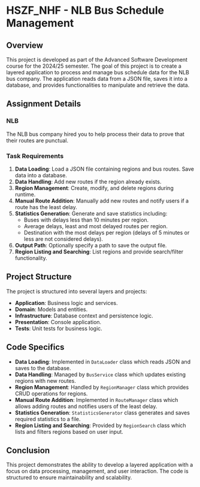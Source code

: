 
# HSZF_NHF - NLB Bus Schedule Management

## Overview

This project is developed as part of the Advanced Software Development course for the 2024/25 semester. The goal of this project is to create a layered application to process and manage bus schedule data for the NLB bus company. The application reads data from a JSON file, saves it into a database, and provides functionalities to manipulate and retrieve the data.

## Assignment Details

### NLB
The NLB bus company hired you to help process their data to prove that their routes are punctual.

### Task Requirements
1. **Data Loading**: Load a JSON file containing regions and bus routes. Save data into a database.
2. **Data Handling**: Add new routes if the region already exists.
3. **Region Management**: Create, modify, and delete regions during runtime.
4. **Manual Route Addition**: Manually add new routes and notify users if a route has the least delay.
5. **Statistics Generation**: Generate and save statistics including:
   - Buses with delays less than 10 minutes per region.
   - Average delays, least and most delayed routes per region.
   - Destination with the most delays per region (delays of 5 minutes or less are not considered delays).
6. **Output Path**: Optionally specify a path to save the output file.
7. **Region Listing and Searching**: List regions and provide search/filter functionality.

## Project Structure
The project is structured into several layers and projects:
- **Application**: Business logic and services.
- **Domain**: Models and entities.
- **Infrastructure**: Database context and persistence logic.
- **Presentation**: Console application.
- **Tests**: Unit tests for business logic.

## Code Specifics
- **Data Loading**: Implemented in `DataLoader` class which reads JSON and saves to the database.
- **Data Handling**: Managed by `BusService` class which updates existing regions with new routes.
- **Region Management**: Handled by `RegionManager` class which provides CRUD operations for regions.
- **Manual Route Addition**: Implemented in `RouteManager` class which allows adding routes and notifies users of the least delay.
- **Statistics Generation**: `StatisticsGenerator` class generates and saves required statistics to a file.
- **Region Listing and Searching**: Provided by `RegionSearch` class which lists and filters regions based on user input.

## Conclusion
This project demonstrates the ability to develop a layered application with a focus on data processing, management, and user interaction. The code is structured to ensure maintainability and scalability.
````
